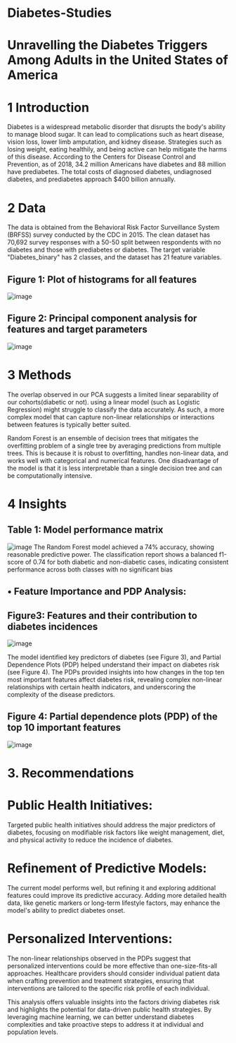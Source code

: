 # Diabetes-Studies
# Unravelling the Diabetes Triggers Among Adults in the United States of America
# 1 Introduction
Diabetes is a widespread metabolic disorder that disrupts the body's ability to manage blood sugar. It can lead to complications such as heart disease, vision loss, lower limb amputation, and kidney disease. Strategies such as losing weight, eating healthily, and being active can help mitigate the harms of this disease. According to the Centers for Disease Control and Prevention, as of 2018, 34.2 million Americans have diabetes and 88 million have prediabetes. The total costs of diagnosed diabetes, undiagnosed diabetes, and prediabetes approach $400 billion annually. 
# 2 Data 
The data is obtained from the Behavioral Risk Factor Surveillance System (BRFSS) survey conducted by the CDC in 2015. The clean dataset has 70,692 survey responses with a 50-50 split between respondents with no diabetes and those with prediabetes or diabetes. The target variable "Diabetes_binary" has 2 classes, and the dataset has 21 feature variables.

## Figure 1: Plot of histograms for all features
![image](https://github.com/user-attachments/assets/b4fb6442-16ad-440a-a816-09de456606fc)

## Figure 2: Principal component analysis for features and target parameters
![image](https://github.com/user-attachments/assets/dd356616-b4b2-4dd2-83ce-f66eed95cde5)

# 3 Methods 
The overlap observed in our PCA suggests a limited linear separability of our cohorts(diabetic or not). using a linear model (such as Logistic Regression) might struggle to classify the data accurately. As such, a more complex model that can capture non-linear relationships or interactions between features is typically better suited.

Random Forest is an ensemble of decision trees that mitigates the overfitting problem of a single tree by averaging predictions from multiple trees. This is because it is robust to overfitting, handles non-linear data, and works well with categorical and numerical features. One disadvantage of the model is that it is less interpretable than a single decision tree and can be computationally intensive.
# 4 Insights 
## Table 1: Model performance matrix
![image](https://github.com/user-attachments/assets/294abd79-6a33-46bd-ba87-5654b859727c)
The Random Forest model achieved a 74% accuracy, showing reasonable predictive power. The classification report shows a balanced f1-score of 0.74 for both diabetic and non-diabetic cases, indicating consistent performance across both classes with no significant bias 

## •	Feature Importance and PDP Analysis:
## Figure3: Features and their contribution to diabetes incidences 
![image](https://github.com/user-attachments/assets/ed3419c6-5b78-42e5-8372-8e7863087384)

The model identified key predictors of diabetes (see Figure 3), and Partial Dependence Plots (PDP) helped understand their impact on diabetes risk (see Figure 4).
The PDPs provided insights into how changes in the top ten most important features affect diabetes risk, revealing complex non-linear relationships with certain health indicators, and underscoring the complexity of the disease predictors.

## Figure 4: Partial dependence plots (PDP) of the top 10 important features
![image](https://github.com/user-attachments/assets/edf4c6ea-2037-4a43-b4c9-c335798d7c1a)

# 3. Recommendations
#     Public Health Initiatives:
Targeted public health initiatives should address the major predictors of diabetes, focusing on modifiable risk factors like weight management, diet, and physical activity to reduce the incidence of diabetes.
#     Refinement of Predictive Models:
The current model performs well, but refining it and exploring additional features could improve its predictive accuracy. Adding more detailed health data, like genetic markers or long-term lifestyle factors, may enhance the model's ability to predict diabetes onset.
#     Personalized Interventions:
The non-linear relationships observed in the PDPs suggest that personalized interventions could be more effective than one-size-fits-all approaches. Healthcare providers should consider individual patient data when crafting prevention and treatment strategies, ensuring that interventions are tailored to the specific risk profile of each individual.

This analysis offers valuable insights into the factors driving diabetes risk and highlights the potential for data-driven public health strategies. By leveraging machine learning, we can better understand diabetes complexities and take proactive steps to address it at individual and population levels. 

